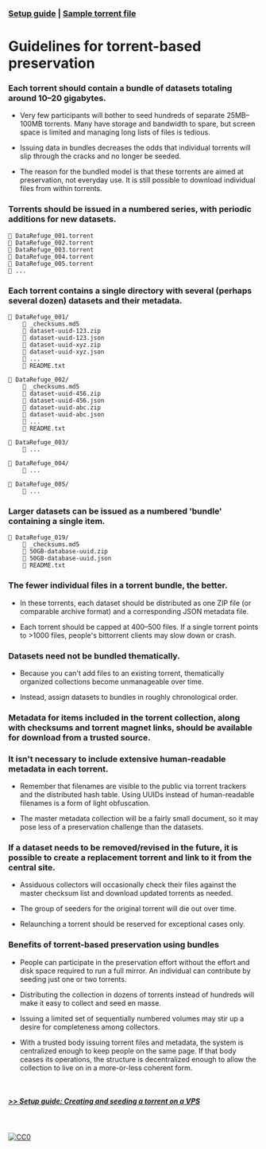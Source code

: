 ### [Setup guide](https://github.com/stevemclaugh/preservation-torrent/blob/master/Setup.md) | [Sample torrent file](https://github.com/stevemclaugh/preservation-torrent/blob/master/DataRefuge_001_test.torrent?raw=true)

# Guidelines for torrent-based preservation


### Each torrent should contain a bundle of datasets totaling around 10–20 gigabytes.

- Very few participants will bother to seed hundreds of separate 25MB–100MB torrents. Many have storage and bandwidth to spare, but screen space is limited and managing long lists of files is tedious.

- Issuing data in bundles decreases the odds that individual torrents will slip through the cracks and no longer be seeded.

- The reason for the bundled model is that these torrents are aimed at preservation, not everyday use. It is still possible to download individual files from within torrents.


### Torrents should be issued in a numbered series, with periodic additions for new datasets.

```
📄 DataRefuge_001.torrent
📄 DataRefuge_002.torrent
📄 DataRefuge_003.torrent
📄 DataRefuge_004.torrent
📄 DataRefuge_005.torrent
📄 ...
```

### Each torrent contains a single directory with several (perhaps several dozen) datasets and their metadata.

```
📂 DataRefuge_001/
    📄 _checksums.md5
    📄 dataset-uuid-123.zip
    📄 dataset-uuid-123.json
    📄 dataset-uuid-xyz.zip
    📄 dataset-uuid-xyz.json
    📄 ...
    📄 README.txt

📂 DataRefuge_002/
    📄 _checksums.md5
    📄 dataset-uuid-456.zip
    📄 dataset-uuid-456.json
    📄 dataset-uuid-abc.zip
    📄 dataset-uuid-abc.json
    📄 ...
    📄 README.txt

📂 DataRefuge_003/
    📄 ...

📂 DataRefuge_004/
    📄 ...

📂 DataRefuge_005/
    📄 ...
```

### Larger datasets can be issued as a numbered 'bundle' containing a single item.

```
📂 DataRefuge_019/
    📄 _checksums.md5
    📄 50GB-database-uuid.zip
    📄 50GB-database-uuid.json
    📄 README.txt
```

### The fewer individual files in a torrent bundle, the better.

- In these torrents, each dataset should be distributed as one ZIP file (or comparable archive format) and a corresponding JSON metadata file.

- Each torrent should be capped at 400–500 files. If a single torrent points to >1000 files, people's bittorrent clients may slow down or crash.


### Datasets need not be bundled thematically.

- Because you can't add files to an existing torrent, thematically organized collections become unmanageable over time.

- Instead, assign datasets to bundles in roughly chronological order.

### Metadata for items included in the torrent collection, along with checksums and torrent magnet links, should be available for download from a trusted source.

### It isn't necessary to include extensive human-readable metadata in each torrent.

- Remember that filenames are visible to the public via torrent trackers and the distributed hash table. Using UUIDs instead of human-readable filenames is a form of light obfuscation.

- The master metadata collection will be a fairly small document, so it may pose less of a preservation challenge than the datasets.


### If a dataset needs to be removed/revised in the future, it is possible to create a replacement torrent and link to it from the central site.

- Assiduous collectors will occasionally check their files against the master checksum list and download updated torrents as needed.

- The group of seeders for the original torrent will die out over time.

- Relaunching a torrent should be reserved for exceptional cases only.

### Benefits of torrent-based preservation using bundles

- People can participate in the preservation effort without the effort and disk space required to run a full mirror. An individual can contribute by seeding just one or two torrents.

- Distributing the collection in dozens of torrents instead of hundreds will make it easy to collect and seed en masse.

- Issuing a limited set of sequentially numbered volumes may stir up a desire for completeness among collectors.

- With a trusted body issuing torrent files and metadata, the system is centralized enough to keep people on the same page. If that body ceases its operations, the structure is decentralized enough to allow the collection to live on in a more-or-less coherent form.

&nbsp;

##### [*>> Setup guide: Creating and seeding a torrent on a VPS*](Setup.md)

<!--

Tenen and Foxman paper


Precedents include LibGen/Sci-Hub, as well as the 78-DVD "kolhoz library" collection.

-->
&nbsp;

<p xmlns:dct="http://purl.org/dc/terms/" xmlns:vcard="http://www.w3.org/2001/vcard-rdf/3.0#">
  <a rel="license"
     href="http://creativecommons.org/publicdomain/zero/1.0/">
    <img src="http://i.creativecommons.org/p/zero/1.0/88x31.png" style="border-style: none;" alt="CC0" />
  </a>
</p>

